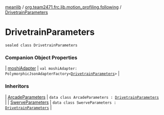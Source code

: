 [meanlib](../../index.md) / [org.team2471.frc.lib.motion_profiling.following](../index.md) / [DrivetrainParameters](./index.md)

# DrivetrainParameters

`sealed class DrivetrainParameters`

### Companion Object Properties

| [moshiAdapter](moshi-adapter.md) | `val moshiAdapter: PolymorphicJsonAdapterFactory<`[`DrivetrainParameters`](./index.md)`>` |

### Inheritors

| [ArcadeParameters](../-arcade-parameters/index.md) | `data class ArcadeParameters : `[`DrivetrainParameters`](./index.md) |
| [SwerveParameters](../-swerve-parameters/index.md) | `data class SwerveParameters : `[`DrivetrainParameters`](./index.md) |

